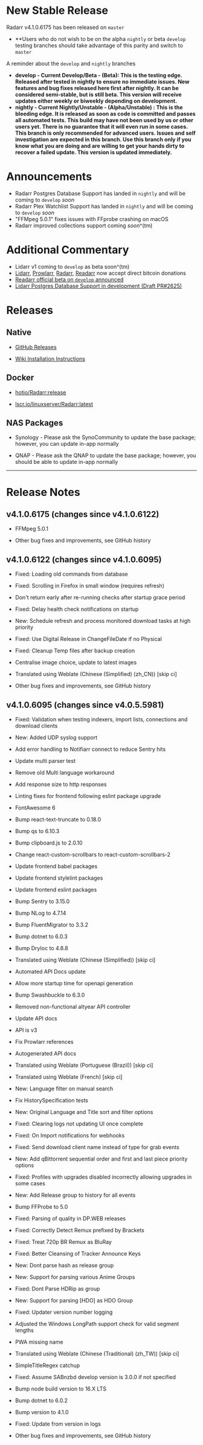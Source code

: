 # New Stable Release

Radarr v4.1.0.6175 has been released on `master`

- **Users who do not wish to be on the alpha `nightly` or beta `develop` testing branches should take advantage of this parity and switch to `master`

A reminder about the `develop` and `nightly` branches

- **develop - Current Develop/Beta - (Beta): This is the testing edge. Released after tested in nightly to ensure no immediate issues. New features and bug fixes released here first after nightly. It can be considered semi-stable, but is still beta. This version will receive updates either weekly or biweekly depending on development.**
- **nightly - Current Nightly/Unstable - (Alpha/Unstable) : This is the bleeding edge. It is released as soon as code is committed and passes all automated tests. This build may have not been used by us or other users yet. There is no guarantee that it will even run in some cases. This branch is only recommended for advanced users. Issues and self investigation are expected in this branch. Use this branch only if you know what you are doing and are willing to get your hands dirty to recover a failed update. This version is updated immediately.**

# Announcements

- Radarr Postgres Database Support has landed in `nightly` and will be coming to `develop` _soon_
- Radarr Plex Watchlist Support has landed in `nightly` and will be coming to `develop` _soon_
- "FFMpeg 5.0.1" fixes issues with FFprobe crashing on macOS
- Radarr improved collections support coming _soon_^(tm)

# Additional Commentary

- Lidarr v1 coming to `develop` as beta soon^(tm)
- [Lidarr](https://lidarr.audio/donate), [Prowlarr](https://prowlarr.com/donate), [Radarr](https://radarr.video/donate), [Readarr](https://readarr.com/donate) now accept direct bitcoin donations
- [Readarr official beta on `develop` announced](https://www.reddit.com/r/Readarr/comments/sxvj8y/new_beta_release_develop_v0101248/)
- [Lidarr Postgres Database Support in development (Draft PR#2625)](https://github.com/Lidarr/Lidarr/pull/2625)

# Releases

## Native

- [GitHub Releases](https://github.com/Radarr/Radarr/releases)

- [Wiki Installation Instructions](https://wiki.servarr.com/radarr/installation)

## Docker

- [hotio/Radarr:release](https://hotio.dev/containers/radarr)

- [lscr.io/linuxserver/Radarr:latest](https://docs.linuxserver.io/images/docker-radarr)

## NAS Packages

- Synology - Please ask the SynoCommunity to update the base package; however, you can update in-app normally

- QNAP - Please ask the QNAP to update the base package; however, you should be able to update in-app normally

------------

# Release Notes

## v4.1.0.6175 (changes since v4.1.0.6122)

- FFMpeg 5.0.1

- Other bug fixes and improvements, see GitHub history

## v4.1.0.6122 (changes since v4.1.0.6095)

- Fixed: Loading old commands from database

- Fixed: Scrolling in Firefox in small window (requires refresh)

- Don't return early after re-running checks after startup grace period

- Fixed: Delay health check notifications on startup

- New: Schedule refresh and process monitored download tasks at high priority

- Fixed: Use Digital Release in ChangeFileDate if no Physical

- Fixed: Cleanup Temp files after backup creation

- Centralise image choice, update to latest images

- Translated using Weblate (Chinese (Simplified) (zh_CN)) [skip ci]

- Other bug fixes and improvements, see GitHub history

## v4.1.0.6095 (changes since v4.0.5.5981)

- Fixed: Validation when testing indexers, import lists, connections and download clients

- New: Added UDP syslog support

- Add error handling to Notifiarr connect to reduce Sentry hits

- Update multi parser test

- Remove old Multi language workaround

- Add response size to http responses

- Linting fixes for frontend following eslint package upgrade

- FontAwesome 6

- Bump react-text-truncate to 0.18.0

- Bump qs to 6.10.3

- Bump clipboard.js to 2.0.10

- Change react-custom-scrollbars to react-custom-scrollbars-2

- Update frontend babel packages

- Update frontend stylelint packages

- Update frontend eslint packages

- Bump Sentry to 3.15.0

- Bump NLog to 4.7.14

- Bump FluentMigrator to 3.3.2

- Bump dotnet to 6.0.3

- Bump DryIoc to 4.8.8

- Translated using Weblate (Chinese (Simplified)) [skip ci]

- Automated API Docs update

- Allow more startup time for openapi generation

- Bump Swashbuckle to 6.3.0

- Removed non-functional altyear API controller

- Update API docs

- API is v3

- Fix Prowlarr references

- Autogenerated API docs

- Translated using Weblate (Portuguese (Brazil)) [skip ci]

- Translated using Weblate (French) [skip ci]

- New: Language filter on manual search

- Fix HistorySpecification tests

- New: Original Language and Title sort and filter options

- Fixed: Clearing logs not updating UI once complete

- Fixed: On Import notifications for webhooks

- Fixed: Send download client name instead of type for grab events

- New: Add qBittorrent sequential order and first and last piece priority options

- Fixed: Profiles with upgrades disabled incorrectly allowing upgrades in some cases

- New: Add Release group to history for all events

- Bump FFProbe to 5.0

- Fixed: Parsing of quality in DP.WEB releases

- Fixed: Correctly Detect Remux prefixed by Brackets

- Fixed: Treat 720p BR Remux as BluRay

- Fixed: Better Cleansing of Tracker Announce Keys

- New:  Dont parse hash as release group

- New: Support for parsing various Anime Groups

- Fixed: Dont Parse HDRip as group

- New: Support for parsing [HDO] as HDO Group

- Fixed: Updater version number logging

- Adjusted the Windows LongPath support check for valid segment lengths

- PWA missing name

- Translated using Weblate (Chinese (Traditional) (zh_TW)) [skip ci]

- SimpleTitleRegex catchup

- Fixed: Assume SABnzbd develop version is 3.0.0 if not specified

- Bump node build version to 16.X LTS

- Bump dotnet to 6.0.2

- Bump version to 4.1.0

- Fixed: Update from version in logs

- Other bug fixes and improvements, see GitHub history
